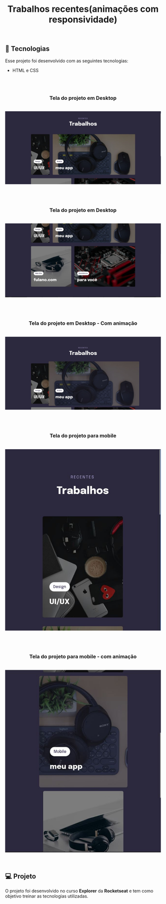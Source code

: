 <h1 align="center"> Trabalhos recentes(animações com responsividade) </h1>

<br>

## 🚀 Tecnologias

Esse projeto foi desenvolvido com as seguintes tecnologias:

- HTML e CSS

<br>

<br>
<h3 align="center">Tela do projeto em Desktop</h3>
<p align="center">
<br>
  <img src="./assets/print01.jpg" >
</p>
<br>

<br>
<h3 align="center">Tela do projeto em Desktop</h3>
<p align="center">
<br>
  <img src="./assets/print02.jpg" >
</p>
<br>

<br>
<h3 align="center">Tela do projeto em Desktop - Com animação</h3>
<p align="center">
<br>
  <img src="./assets/print03.jpg" >
</p>
<br>

<br>
<h3 align="center">Tela do projeto para mobile </h3>
<p align="center">
<br>
  <img src="./assets/print04.jpg" >
</p>
<br>

<br>
<h3 align="center">Tela do projeto para mobile - com animação</h3>
<p align="center">
<br>
  <img src="./assets/print05.jpg" >
</p>
<br>

## 💻 Projeto

O projeto foi desenvolvido no curso **Explorer** da **Rocketseat** e tem como objetivo treinar as tecnologias utilizadas.
